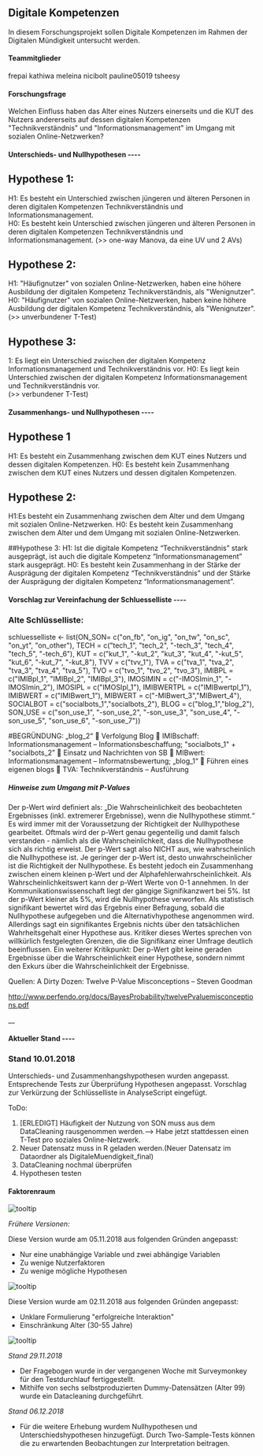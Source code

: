 ## Digitale Kompetenzen
In diesem Forschungsprojekt sollen Digitale Kompetenzen im Rahmen der Digitalen Mündigkeit untersucht werden.

#### Teammitglieder
frepai
kathiwa
meleina
nicibolt
pauline05019
tsheesy

#### Forschungsfrage
Welchen Einfluss haben das Alter eines Nutzers einerseits und die KUT des Nutzers andererseits auf dessen digitalen Kompetenzen "Technikverständnis" und "Informationsmanagement" im Umgang mit sozialen Online-Netzwerken?

#### Unterschieds- und Nullhypothesen ----

## Hypothese 1:
H1: Es besteht ein Unterschied zwischen jüngeren und älteren Personen in deren digitalen Kompetenzen Technikverständnis und Informationsmanagement.  
H0: Es besteht kein Unterschied zwischen jüngeren und älteren Personen in deren digitalen Kompetenzen Technikverständnis und Informationsmanagement. 
(>> one-way Manova, da eine UV und 2 AVs)

## Hypothese 2: 
H1: "Häufignutzer" von sozialen Online-Netzwerken, haben eine höhere Ausbildung der digitalen Kompetenz Technikverständnis, als "Wenignutzer".
H0: "Häufignutzer" von sozialen Online-Netzwerken, haben keine höhere Ausbildung der digitalen Kompetenz Technikverständnis, als "Wenignutzer".
(>> unverbundener T-Test)

## Hypothese 3: 
1: Es liegt ein Unterschied zwischen der digitalen Kompetenz Informationsmanagement und Technikverständnis vor. 
H0: Es liegt kein Unterschied zwischen der digitalen Kompetenz Informationsmanagement und Technikverständnis vor.  
(>> verbundener T-Test)



#### Zusammenhangs- und Nullhypothesen ----

## Hypothese 1
H1: Es besteht ein Zusammenhang zwischen dem KUT eines Nutzers und dessen digitalen Kompetenzen.
H0: Es besteht kein Zusammenhang zwischen dem KUT eines Nutzers und dessen digitalen Kompetenzen.

## Hypothese 2:
H1:Es besteht ein Zusammenhang zwischen dem Alter und dem Umgang mit sozialen Online-Netzwerken.
H0: Es besteht kein Zusammenhang zwischen dem Alter und dem Umgang mit sozialen Online-Netzwerken.

##Hypothese 3:
H1: Ist die digitale Kompetenz “Technikverständnis” stark ausgeprägt, ist auch die digitale Kompetenz “Informationsmanagement” stark ausgeprägt.
H0:  Es besteht kein Zusammenhang in der Stärke der Ausprägung der digitalen Kompetenz “Technikverständnis” und der Stärke der Ausprägung der digitalen Kompetenz “Informationsmanagement”.


#### Vorschlag zur Vereinfachung der Schluesselliste ----

### Alte Schlüsselliste:

schluesselliste <- list(ON_SON= c("on_fb", "on_ig", "on_tw", "on_sc", "on_yt", "on_other"),
                        TECH = c("tech_1", "tech_2", "-tech_3", 
                                     "tech_4", "tech_5", "-tech_6"),
                        KUT = c("kut_1", "-kut_2", "kut_3", "kut_4", "-kut_5", "kut_6", "-kut_7", "-kut_8"),
                        TVV = c("tvv_1"),
                        TVA = c("tva_1", "tva_2", "tva_3", "tva_4", "tva_5"),
                        TVO = c("tvo_1", "tvo_2", "tvo_3"),
                        IMIBPL = c("IMIBpl_1", "IMIBpl_2", "IMIBpl_3"),
                        IMOSIMIN = c("-IMOSImin_1", "-IMOSImin_2"),
                        IMOSIPL = c("IMOSIpl_1"),
                        IMIBWERTPL = c("IMIBwertpl_1"),
                        IMIBWERT = c("IMIBwert_1"),
                        MIBWERT = c("-MIBwert_3","MIBwert_4"),
                        SOCIALBOT = c("socialbots_1","socialbots_2"),
                        BLOG = c("blog_1","blog_2"),
                        SON_USE = c("son_use_1", "-son_use_2", "-son_use_3", "son_use_4", "-son_use_5", "son_use_6", "-son_use_7"))
                        
#BEGRÜNDUNG: „blog_2“  Verfolgung Blog  IMIBschaff: Informationsmanagement – Informationsbeschaffung; "socialbots_1" + "socialbots_2”  Einsatz und Nachrichten von SB  MIBwert: Informationsmanagement – Informatnsbewertung; „blog_1“  Führen eines eigenen blogs  TVA: Technikverständnis – Ausführung



##### Hinweise zum Umgang mit P-Values
Der p-Wert wird definiert als: „Die Wahrscheinlichkeit des beobachteten Ergebnisses (inkl. extremerer Ergebnisse), wenn die Nullhypothese stimmt.“ Es wird immer mit der Voraussetzung der Richtigkeit der Nullhypothese gearbeitet. Oftmals wird der p-Wert genau gegenteilig und damit falsch verstanden - nämlich als die Wahrscheinlichkeit, dass die Nullhypothese sich als richtig erweist. Der p-Wert sagt also NICHT aus, wie wahrscheinlich die Nullhypothese ist. Je geringer der p-Wert ist, desto unwahrscheinlicher ist die Richtigkeit der Nullhypothese. Es besteht jedoch ein Zusammenhang zwischen einem kleinen p-Wert und der Alphafehlerwahrscheinlichkeit.
Als Wahrscheinlichkeitswert kann der p-Wert Werte von 0-1 annehmen. In der Kommunikationswissenschaft liegt der gängige Signifikanzwert bei 5%. Ist der p-Wert kleiner als 5%, wird die Nullhypothese verworfen. Als statistisch signifikant bewertet wird das Ergebnis einer Befragung, sobald die Nullhypothese aufgegeben und die Alternativhypothese angenommen wird. Allerdings sagt ein signifikantes Ergebnis nichts über den tatsächlichen Wahrheitsgehalt einer Hypothese aus. 
Kritiker dieses Wertes sprechen von willkürlich festgelegten Grenzen, die die Signifikanz einer Umfrage deutlich beeinflussen. Ein weiterer Kritikpunkt: Der p-Wert gibt keine geraden Ergebnisse über die Wahrscheinlichkeit einer Hypothese, sondern nimmt den Exkurs über die Wahrscheinlichkeit der Ergebnisse.  

 

Quellen: A Dirty Dozen: Twelve P-Value Misconceptions – Steven Goodman

http://www.perfendo.org/docs/BayesProbability/twelvePvaluemisconceptions.pdf

__

#### Aktueller Stand ----

### Stand 10.01.2018
Unterschieds- und Zusammenhangshypothesen wurden angepasst. Entsprechende Tests zur Überprüfung Hypothesen angepasst. Vorschlag zur Verkürzung der Schlüsselliste in AnalyseScript eingefügt.

ToDo: 
1. [ERLEDIGT] Häufigkeit der Nutzung von SON muss aus dem DataCleaning rausgenommen werden.--> Habe jetzt stattdessen einen T-Test pro soziales Online-Netzwerk.
2. Neuer Datensatz muss in R geladen werden.(Neuer Datensatz im Dataordner als DigitaleMuendigkeit_final)
3. DataCleaning nochmal überprüfen
4. Hypothesen testen



#### Faktorenraum

![tooltip](images/DigitaleKompetenzen_FR_051118.png)

*_Frühere Versionen:_*

Diese Version wurde am 05.11.2018 aus folgenden Gründen angepasst:

* Nur eine unabhängige Variable und zwei abhängige Variablen
* Zu wenige Nutzerfaktoren
* Zu wenige mögliche Hypothesen

![tooltip](images/DigitaleKompetenzen_FR_021118.png)

Diese Version wurde am 02.11.2018 aus folgenden Gründen angepasst:

* Unklare Formulierung "erfolgreiche Interaktion"
* Einschränkung Alter (30-55 Jahre)


![tooltip](images/DigitaleKompetenzen_FR_241018.png)

*_Stand 29.11.2018_*
* Der Fragebogen wurde in der vergangenen Woche mit Surveymonkey für den Testdurchlauf fertiggestellt.
* Mithilfe von sechs selbstproduzierten Dummy-Datensätzen (Alter 99) wurde ein Datacleaning durchgeführt.

*_Stand 06.12.2018_*
* Für die weitere Erhebung wurdem Nullhypothesen und Unterschiedshypothesen hinzugefügt. Durch Two-Sample-Tests können die zu erwartenden Beobachtungen zur Interpretation beitragen.
